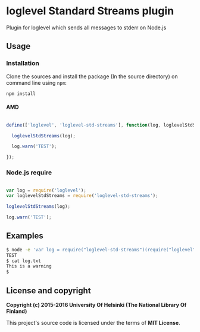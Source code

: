 # loglevel Standard Streams plugin

Plugin for loglevel which sends all messages to stderr on Node.js

## Usage

### Installation

Clone the sources and install the package (In the source directory) on command line using `npm`:

```sh
npm install
```

#### AMD

```javascript

define(['loglevel', 'loglevel-std-streams'], function(log, loglevelStdStreams) {

  loglevelStdStreams(log);

  log.warn('TEST');

});

```

### Node.js require

```javascript

var log = require('loglevel');
var loglevelStdStreams = require('loglevel-std-streams');

loglevelStdStreams(log);

log.warn('TEST');

```

## Examples

```sh
$ node -e 'var log = require("loglevel-std-streams")(require("loglevel"));log.warn("This is a warning");console.log("TEST");' 2>log.txt
TEST
$ cat log.txt
This is a warning
$ 
```

## License and copyright

**Copyright (c) 2015-2016 University Of Helsinki (The National Library Of Finland)**

This project's source code is licensed under the terms of **MIT License**.